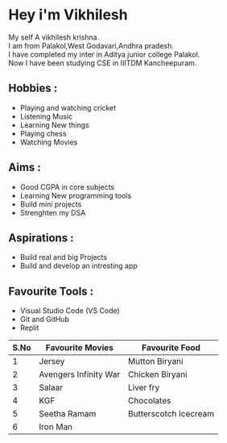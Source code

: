 # Hey i'm Vikhilesh
My self A vikhilesh krishna.  
 I am from Palakol,West Godavari,Andhra pradesh.  
 I have completed my inter in Aditya junior college Palakol.  
 Now I have been studying CSE in IIITDM Kancheepuram.  

## Hobbies :   
- Playing and watching cricket
- Listening Music
- Learning New things
- Playing chess
- Watching Movies  

## Aims :
- Good CGPA in core subjects
- Learning New programming tools
- Build mini projects
- Strenghten my DSA

## Aspirations : 
- Build real and big Projects
- Build and develop an intresting app 


## Favourite Tools : 
- Visual Studio Code (VS Code)
- Git and GitHub
- Replit


| S.No | Favourite Movies | Favourite Food |
| ---- | ------| ------ |
| 1 | Jersey | Mutton Biryani |
| 2 | Avengers Infinity War | Chicken Biryani |
| 3 | Salaar | Liver fry |
| 4 | KGF | Chocolates |
| 5 | Seetha Ramam | Butterscotch Icecream |
| 6 | Iron Man |   |
